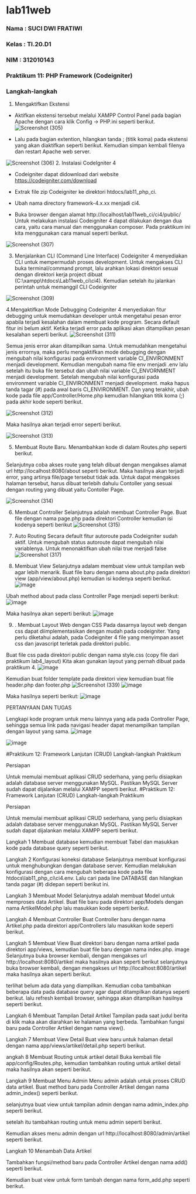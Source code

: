 # lab11web

### Nama  : SUCI DWI FRATIWI
### Kelas : TI.20.D1
### NIM   : 312010143

### Praktikum 11: PHP Framework (Codeigniter)
### Langkah-langkah
1. Mengaktifkan Ekstensi
- Aktifkan ekstensi tersebut melalui XAMPP Control Panel pada bagian Apache dengan cara klik Config -> PHP.ini seperti berikut.
![Screenshot (305)](https://user-images.githubusercontent.com/101787968/174429021-75e0a8f6-05ad-4e6a-879d-249a21ce13b0.png)

- Lalu pada bagian extention, hilangkan tanda ; (titik koma) pada ekstensi yang akan diaktifkan seperti berikut. Kemudian simpan kembali filenya dan restart Apache web server.

![Screenshot (306)](https://user-images.githubusercontent.com/101787968/174429090-20ae8c50-880e-4841-b7a5-cdff8ffdeb6c.png)
2. Instalasi CodeIgniter 4
- Codeigniter dapat didownload dari website https://codeigniter.com/download

- Extrak file zip Codeigniter ke direktori htdocs/lab11_php_ci.

- Ubah nama directory framework-4.x.xx menjadi ci4.

- Buka browser dengan alamat http://localhost/lab11web_ci/ci4/public/ Untuk melakukan instalasi Codeigniter 4 dapat dilakukan dengan dua cara, yaitu cara manual dan menggunakan composer. Pada praktikum ini kita menggunakan cara manual seperti berikut.

![Screenshot (307)](https://user-images.githubusercontent.com/101787968/174429120-3832949c-3b63-4198-b068-3227019d9da5.png)

3. Menjalankan CLI (Command Line Interface)
Codeigniter 4 menyediakan CLI untuk mempermudah proses development. Untuk mengakses CLI buka terminal/command prompt, lalu arahkan lokasi direktori sesuai dengan direktori kerja project dibuat (C:\xampp\htdocs\Lab11web_ci\ci4). Kemudian setelah itu jalankan perintah untuk memanggil CLI Codeigniter

![Screenshot (309)](https://user-images.githubusercontent.com/101787968/174429158-779a2cde-5d5f-4e8d-af7d-0923566d5e96.png)

4.Mengaktifkan Mode Debugging Codeigniter 4 menyediakan fitur debugging untuk memudahkan developer untuk mengetahui pesan error apabila terjadi kesalahan dalam membuat kode program. Secara default fitur ini belum aktif. Ketika terjadi error pada aplikasi akan ditampilkan pesan kesalahan seperti berikut.
![Screenshot (311)](https://user-images.githubusercontent.com/101787968/174429817-d67afe52-ef35-4005-88f1-57f2ad738a57.png)

Semua jenis error akan ditampilkan sama. Untuk memudahkan mengetahui jenis errornya, maka perlu mengaktifkan mode debugging dengan mengubah nilai konfigurasi pada environment variable CI_ENVIRONMENT menjadi development. Kemudian mengubah nama file env menjadi .env lalu setelah itu buka file tersebut dan ubah nilai variable CI_ENVORNMENT menjadi development. Setelah mengubah nilai konfigurasi pada environment variable CI_ENVIRONMENT menjadi development. maka hapus tanda tagar (#) pada awal baris CI_ENVIRONMENT. Dan yang terakhir, ubah kode pada file app/Controller/Home.php kemudian hilangkan titik koma (;) pada akhir kode seperti berikut.

![Screenshot (312)](https://user-images.githubusercontent.com/101787968/174461279-3bfacf28-7463-489e-a151-b519ba3d69c1.png)

Maka hasilnya akan terjadi error seperti berikut.

![Screenshot (313)](https://user-images.githubusercontent.com/101787968/174461283-d0f89f22-59af-4721-8a3f-422b1fb2e12b.png)

5. Membuat Route Baru. Menambahkan kode di dalam Routes.php seperti berikut.


Selanjutnya coba akses route yang telah dibuat dengan mengakses alamat url http://localhost:8080/about seperti berikut. Maka hasilnya akan terjadi error, yang artinya file/page tersebut tidak ada. Untuk dapat mengakses halaman tersebut, harus dibuat terlebih dahulu Contoller yang sesuai dengan routing yang dibuat yaitu Contoller Page.

![Screenshot (314)](https://user-images.githubusercontent.com/101787968/174461310-99b97e36-e574-42ac-a861-223940e6f312.png)

6. Membuat Controller
Selanjutnya adalah membuat Controller Page. Buat file dengan nama page.php pada direktori Controller kemudian isi kodenya seperti berikut
![Screenshot (315)](https://user-images.githubusercontent.com/101787968/174461318-c1aae4e6-b185-4f33-9933-6ae98f009b0e.png)

7. Auto Routing
Secara default fitur autoroute pada Codeigniter sudah aktif. Untuk mengubah status autoroute dapat mengubah nilai variablenya. Untuk menonaktifkan ubah nilai true menjadi false
![Screenshot (317)](https://user-images.githubusercontent.com/101787968/174461331-0e850516-c6a1-43ae-a971-aa00c921bf6d.png)

8. Membuat View
Selanjutnya adalam membuat view untuk tampilan web agar lebih menarik. Buat file baru dengan nama about.php pada direktori view (app/view/about.php) kemudian isi kodenya seperti berikut.
![image](https://user-images.githubusercontent.com/101787968/174806219-7bfe2114-c2d6-43c6-a261-19876185f848.png)

Ubah method about pada class Controller Page menjadi seperti berikut:
![image](https://user-images.githubusercontent.com/101787968/174806585-5e886593-b0fc-485f-abd9-4a595dd4a26c.png)

Maka hasilnya akan seperti berikut:
![image](https://user-images.githubusercontent.com/101787968/174806831-b9cd00f8-7508-4884-889c-e2d18d95ec2a.png)

9. . Membuat Layout Web dengan CSS
Pada dasarnya layout web dengan css dapat diimplementasikan dengan mudah pada codeigniter. Yang perlu diketahui adalah, pada Codeigniter 4 file yang menyimpan asset css dan javascript terletak pada direktori public.

Buat file css pada direktori public dengan nama style.css (copy file dari praktikum lab4_layout) Kita akan gunakan layout yang pernah dibuat pada praktikum 4.
![image](https://user-images.githubusercontent.com/101787968/174806918-bf376b83-c69c-4e23-9c73-fd23ffe76670.png)


Kemudian buat folder template pada direktori view kemudian buat file header.php dan footer.php
![Screenshot (339)](https://user-images.githubusercontent.com/101787968/174807168-a664e60f-13a1-4190-89c1-866efe8b6439.png)
![image](https://user-images.githubusercontent.com/101787968/174807248-769a2d6a-51db-4355-8daa-ddcab2db0c76.png)

Maka hasilnya seperti berikut:
![image](https://user-images.githubusercontent.com/101787968/174807345-a71d4c82-022b-4c42-a9f1-8c04103acb2b.png)

PERTANYAAN DAN TUGAS

Lengkapi kode program untuk menu lainnya yang ada pada Controller Page, sehingga semua link pada navigasi header dapat menampilkan tampilan dengan layout yang sama.
![image](https://user-images.githubusercontent.com/101787968/174808319-474f7a45-27b7-4491-9a6a-56c952d2edec.png)

![image](https://user-images.githubusercontent.com/101787968/174809334-07bf8513-dc5e-4c0c-9867-8ac8acf72b8e.png)

#Praktikum 12: Framework Lanjutan (CRUD) Langkah-langkah Praktikum

Persiapan

Untuk memulai membuat aplikasi CRUD sederhana, yang perlu disiapkan adalah database server menggunakan MySQL. Pastikan MySQL Server sudah dapat dijalankan melalui XAMPP seperti berikut. #Praktikum 12: Framework Lanjutan (CRUD) Langkah-langkah Praktikum

Persiapan

Untuk memulai membuat aplikasi CRUD sederhana, yang perlu disiapkan adalah database server menggunakan MySQL. Pastikan MySQL Server sudah dapat dijalankan melalui XAMPP seperti berikut.

Langkah 1 Membuat database kemudian membuat Tabel dan masukkan kode pada database query seperti berikut.


Langkah 2 Konfigurasi koneksi database Selanjutnya membuat konfigurasi untuk menghubungkan dengan database server. Kemudian melakukan konfigurasi dengan cara mengubah beberapa kode pada file htdocs\lab11_php_ci\ci4.env. Lalu cari pada line DATABASE dan hilangkan tanda pagar (#) didepan seperti berikut ini.


Langkah 3 Membuat Model Selanjutnya adalah membuat Model untuk memproses data Artikel. Buat file baru pada direktori app/Models dengan nama ArtikelModel.php lalu masukkan kode seperti berikut.


Langkah 4 Membuat Controller Buat Controller baru dengan nama Artikel.php pada direktori app/Controllers lalu masukkan kode seperti berikut.


Langkah 5 Membuat View Buat direktori baru dengan nama artikel pada direktori app/views, kemudian buat file baru
dengan nama index.php. image
Selanjutnya buka browser kembali, dengan mengakses url http://localhost:8080/artikel maka hasilnya akan seperti berikut
selanjutnya buka browser kembali, dengan mengakses url http://localhost:8080/artikel maka hasilnya akan seperti berikut.

terlihat belum ada data yang diampilkan. Kemudian coba tambahkan beberapa data pada database query agar dapat ditampilkan datanya seperti berikut. 
lalu refresh kembali browser, sehingga akan ditampilkan hasilnya seperti berikut.


Langkah 6 Membuat Tampilan Detail Artikel
Tampilan pada saat judul berita di klik maka akan diarahkan ke halaman yang berbeda. Tambahkan fungsi baru pada Controller Artikel dengan nama view().

Langkah 7 Membuat View Detail Buat view baru untuk halaman detail dengan nama app/views/artikel/detail.php seperti berikut.

angkah 8 Membuat Routing untuk artikel detail Buka kembali file app/config/Routes.php, kemudian tambahkan routing untuk artikel detail maka hasilnya akan seperti berikut.

Langkah 9 Membuat Menu Admin Menu admin adalah untuk proses CRUD data artikel. Buat method baru pada Controller Artikel dengan nama admin_index() seperti berikut.

selanjutnya buat view untuk tampilan admin dengan nama admin_index.php seperti berikut.

setelah itu tambahkan routing untuk menu admin seperti berikut.

Kemudian akses menu admin dengan url http://localhost:8080/admin/artikel seperti berikut.

Langkah 10 Menambah Data Artikel

Tambahkan fungsi/method baru pada Controller Artikel dengan nama add() seperti berikut.

Kemudian buat view untuk form tambah dengan nama form_add.php seperti berikut.

